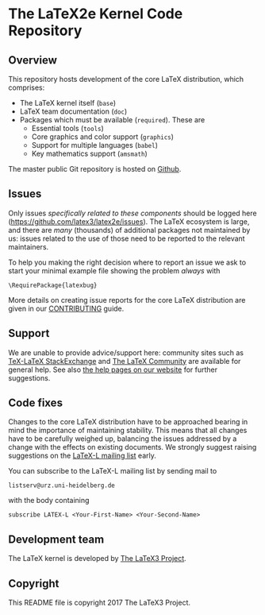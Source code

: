 # The LaTeX2e Kernel Code Repository

## Overview

This repository hosts development of the core LaTeX distribution, which
comprises:

- The LaTeX kernel itself (`base`)
- LaTeX team documentation (`doc`)
- Packages which must be available (`required`). These are
  - Essential tools (`tools`)
  - Core graphics and color support (`graphics`)
  - Support for multiple languages (`babel`)
  - Key mathematics support (`amsmath`)

The master public Git repository is hosted on
[Github](https://github.com/latex3/latex2e).

## Issues

Only issues *specifically related to these components* should be logged here
(https://github.com/latex3/latex2e/issues). The LaTeX ecosystem is large, and
there are *many* (thousands) of additional packages not maintained by us:
issues related to the use of those need to be reported to the relevant
maintainers.

To help you making the right decision where to report an issue we ask to start
your minimal example file showing the problem *always* with

    \RequirePackage{latexbug}

More details on creating issue reports for the core LaTeX distribution
are given in our [CONTRIBUTING](CONTRIBUTING.md) guide.

## Support

We are unable to provide advice/support here: community sites such as
[TeX-LaTeX StackExchange](http://tex.stackexchange.com) and [The LaTeX
Community](http://latex-community.org) are available for general help. See also
[the help pages on our website](https://www.latex-project.org/help) for further
suggestions.

## Code fixes

Changes to the core LaTeX distribution have to be approached bearing in mind
the importance of maintaining stability. This means that all changes have to be
carefully weighed up, balancing the issues addressed by a change with
the effects on existing documents. We strongly suggest raising suggestions on
the [LaTeX-L mailing
list](https://listserv.uni-heidelberg.de/cgi-bin/wa?A0=latex-l) early.

You can subscribe to the LaTeX-L mailing list by sending mail to

    listserv@urz.uni-heidelberg.de

with the body containing

    subscribe LATEX-L <Your-First-Name> <Your-Second-Name>

## Development team

The LaTeX kernel is developed by [The LaTeX3 Project](https://latex-project.org).

## Copyright

This README file is copyright 2017 The LaTeX3 Project.
